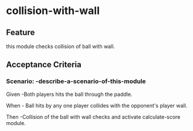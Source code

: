# collision-with-wall

## Feature

this module checks collision of ball with wall.

## Acceptance Criteria

### Scenario: -describe-a-scenario-of-this-module

  Given -Both players hits the ball through the paddle.

  When - Ball hits by any one player collides with
  the opponent's player wall.

  Then -Collision of the ball with wall checks and
  activate calculate-score module.
